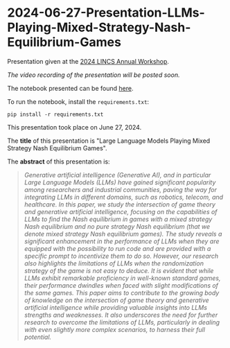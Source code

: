 # 2024-06-27-Presentation-LLMs-Playing-Mixed-Strategy-Nash-Equilibrium-Games

Presentation given at the [2024 LINCS Annual Workshop](https://www.lincs.fr/2024-lincs-annual-workshop-with-its-scientific-committee/).

*The video recording of the presentation will be posted soon.*

The notebook presented can be found [here](https://github.com/alonsosilvaallende/2024-06-27-Presentation-LLMs-Playing-Mixed-Strategy-Nash-Equilibrium-Games/blob/main/Presentation.ipynb).

To run the notebook, install the `requirements.txt`:
```console
pip install -r requirements.txt
```

This presentation took place on June 27, 2024.

The **title** of this presentation is "Large Language Models Playing Mixed Strategy Nash Equilibrium Games".

The **abstract** of this presentation is:

> *Generative artificial intelligence (Generative AI), and in particular Large Language Models (LLMs) have gained significant popularity among researchers and industrial communities, paving the way for integrating LLMs in different domains, such as robotics, telecom, and healthcare. In this paper, we study the intersection of game theory and generative artificial intelligence, focusing on the capabilities of LLMs to find the Nash equilibrium in games with a mixed strategy Nash equilibrium and no pure strategy Nash equilibrium (that we denote mixed strategy Nash equilibrium games). The study reveals a significant enhancement in the performance of LLMs when they are equipped with the possibility to run code and are provided with a specific prompt to incentivize them to do so. However, our research also highlights the limitations of LLMs when the randomization strategy of the game is not easy to deduce. It is evident that while LLMs exhibit remarkable proficiency in well-known standard games, their performance dwindles when faced with slight modifications of the same games. This paper aims to contribute to the growing body of knowledge on the intersection of game theory and generative artificial intelligence while providing valuable insights into LLMs strengths and weaknesses. It also underscores the need for further research to overcome the limitations of LLMs, particularly in dealing with even slightly more complex scenarios, to harness their full potential.*
